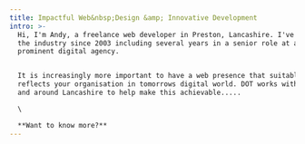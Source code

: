 ```yaml
---
title: Impactful Web&nbsp;Design &amp; Innovative Development
intro: >-
  Hi, I'm Andy, a freelance web developer in Preston, Lancashire. I've worked in
  the industry since 2003 including several years in a senior role at a
  prominent digital agency.


  It is increasingly more important to have a web presence that suitably
  reflects your organisation in tomorrows digital world. DOT works with SME's in
  and around Lancashire to help make this achievable.....

  \

  **Want to know more?**
---
```



